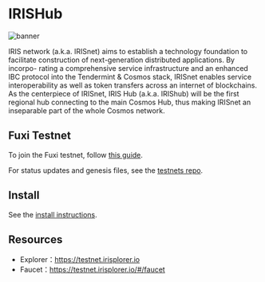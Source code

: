 # IRISHub
![banner](https://github.com/irisnet/irishub/blob/master/docs/pics/iris.jpg)


IRIS network (a.k.a. IRISnet) aims to establish a technology foundation to facilitate construction of next-generation distributed applications. By incorpo- rating a comprehensive service infrastructure and an enhanced IBC protocol into the Tendermint & Cosmos stack, IRISnet enables service interoperability as well as token transfers across an internet of blockchains.
As the centerpiece of IRISnet, IRIS Hub (a.k.a. IRIShub) will be the first regional hub connecting to the main Cosmos Hub, thus making IRISnet an inseparable part of the whole Cosmos network.


## Fuxi Testnet

To join the Fuxi testnet, follow 
[this guide](https://github.com/irisnet/irishub/blob/master/docs/get-started/README.md).

For status updates and genesis files, see the
[testnets repo](https://github.com/irisnet/testnets).

## Install

See the 
[install instructions](https://github.com/irisnet/irishub/blob/master/docs/get-started/Install-Iris.md).

## Resources

* Explorer：https://testnet.irisplorer.io 
* Faucet：https://testnet.irisplorer.io/#/faucet



